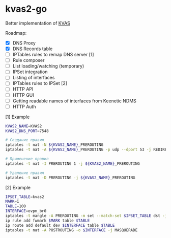 # kvas2-go

Better implementation of [KVAS](https://github.com/qzeleza/kvas)

Roadmap:
- [x] DNS Proxy
- [x] DNS Records table
- [ ] IPTables rules to remap DNS server [1]
- [ ] Rule composer
- [ ] List loading/watching (temporary)
- [ ] IPSet integration
- [ ] Listing of interfaces
- [ ] IPTables rules to IPSet [2]
- [ ] HTTP API
- [ ] HTTP GUI
- [ ] Getting readable names of interfaces from Keenetic NDMS
- [ ] HTTP Auth

[1] Example
```bash
KVAS2_NAME=KVAS2
KVAS2_DNS_PORT=7548

# Создание правил
iptables -t nat -N ${KVAS2_NAME}_PREROUTING
iptables -t nat -A ${KVAS2_NAME}_PREROUTING -p udp --dport 53 -j REDIRECT --to-port ${KVAS2_DNS_PORT}

# Применение правил
iptables -t nat -I PREROUTING 1 -j ${KVAS2_NAME}_PREROUTING

# Удаление правил
iptables -t nat -D PREROUTING -j ${KVAS2_NAME}_PREROUTING
```

[2] Example
```bash
IPSET_TABLE=kvas2
MARK=1
TABLE=100
INTERFACE=ovpn_br0
iptables -t mangle -A PREROUTING -m set --match-set $IPSET_TABLE dst -j MARK --set-mark $MARK
ip rule add fwmark $MARK table $TABLE
ip route add default dev $INTERFACE table $TABLE
iptables -t nat -A POSTROUTING -o $INTERFACE -j MASQUERADE
```
